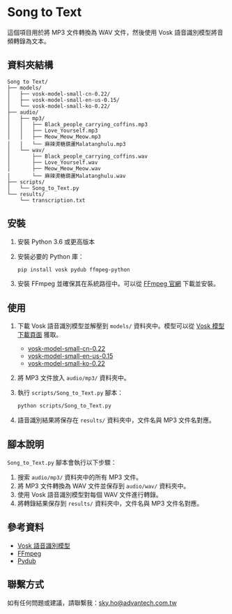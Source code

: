 # Song to Text

這個項目用於將 MP3 文件轉換為 WAV 文件，然後使用 Vosk 語音識別模型將音頻轉錄為文本。

## 資料夾結構

```plaintext
Song to Text/
├── models/
│   ├── vosk-model-small-cn-0.22/
│   ├── vosk-model-small-en-us-0.15/
│   └── vosk-model-small-ko-0.22/
├── audio/
│   ├── mp3/
│   │   ├── Black_people_carrying_coffins.mp3
│   │   ├── Love_Yourself.mp3
│   │   ├── Meow_Meow_Meow.mp3
│   │   └── 麻辣燙糖葫蘆Malatanghulu.mp3
│   └── wav/
│       ├── Black_people_carrying_coffins.wav
│       ├── Love_Yourself.wav
│       ├── Meow_Meow_Meow.wav
│       └── 麻辣燙糖葫蘆Malatanghulu.wav
├── scripts/
│   └── Song_to_Text.py
└── results/
    └── transcription.txt
```

## 安裝

1. 安裝 Python 3.6 或更高版本
2. 安裝必要的 Python 庫：

    ```bash
    pip install vosk pydub ffmpeg-python
    ```

3. 安裝 FFmpeg 並確保其在系統路徑中。可以從 [FFmpeg 官網](https://ffmpeg.org/download.html) 下載並安裝。

## 使用

1. 下載 Vosk 語音識別模型並解壓到 `models/` 資料夾中。模型可以從 [Vosk 模型下載頁面](https://alphacephei.com/vosk/models) 獲取。

    - [vosk-model-small-cn-0.22](https://your-s3-bucket-url/vosk-model-small-cn-0.22.zip)
    - [vosk-model-small-en-us-0.15](https://your-s3-bucket-url/vosk-model-small-en-us-0.15.zip)
    - [vosk-model-small-ko-0.22](https://your-s3-bucket-url/vosk-model-small-ko-0.22.zip)

2. 將 MP3 文件放入 `audio/mp3/` 資料夾中。

3. 執行 `scripts/Song_to_Text.py` 腳本：

    ```bash
    python scripts/Song_to_Text.py
    ```

4. 語音識別結果將保存在 `results/` 資料夾中，文件名與 MP3 文件名對應。

## 腳本說明

`Song_to_Text.py` 腳本會執行以下步驟：

1. 搜索 `audio/mp3/` 資料夾中的所有 MP3 文件。
2. 將 MP3 文件轉換為 WAV 文件並保存到 `audio/wav/` 資料夾中。
3. 使用 Vosk 語音識別模型對每個 WAV 文件進行轉錄。
4. 將轉錄結果保存到 `results/` 資料夾中，文件名與 MP3 文件名對應。

## 參考資料

- [Vosk 語音識別模型](https://alphacephei.com/vosk/models)
- [FFmpeg](https://ffmpeg.org/)
- [Pydub](https://github.com/jiaaro/pydub)

## 聯繫方式

如有任何問題或建議，請聯繫我：sky.ho@advantech.com.tw



